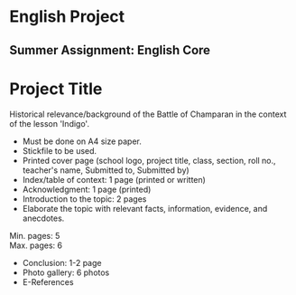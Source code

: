# English Project 

## Summer Assignment: English Core 

# Project Title 
Historical relevance/background of the Battle of Champaran in the context of the lesson 'Indigo'. 

- Must be done on A4 size paper. 
- Stickfile to be used. 
- Printed cover page (school logo, project title, class, section, roll no., teacher's name, Submitted to, Submitted by)
- Index/table of context: 1 page (printed or written)
- Acknowledgment: 1 page (printed)
- Introduction to the topic: 2 pages 
- Elaborate the topic with relevant facts, information, evidence, and anecdotes.

Min. pages: 5  
Max. pages: 6 

- Conclusion: 1-2 page 
- Photo gallery: 6 photos 
- E-References 